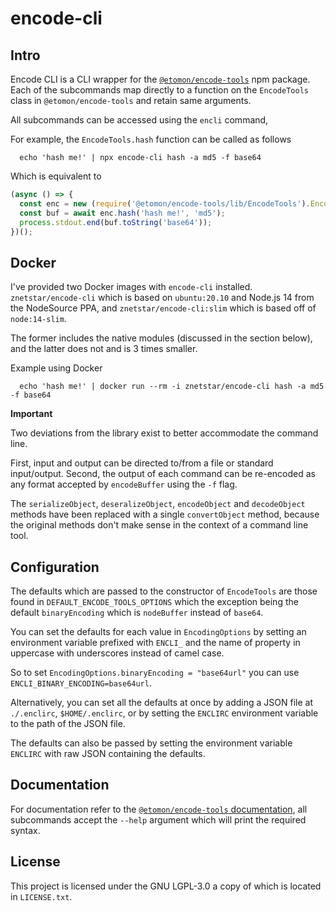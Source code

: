 # encode-cli

## Intro

Encode CLI is a CLI wrapper for the [`@etomon/encode-tools`](https://github.com/EtomonUSA/encode-tools) npm package.
Each of the subcommands map directly to a function on the `EncodeTools` class in `@etomon/encode-tools` and retain
same arguments.

All subcommands can be accessed using the `encli` command,

For example, the `EncodeTools.hash` function can be called as follows
```shell
  echo 'hash me!' | npx encode-cli hash -a md5 -f base64
```

Which is equivalent to 
```javascript
(async () => {
  const enc = new (require('@etomon/encode-tools/lib/EncodeTools').EncodeTools)();
  const buf = await enc.hash('hash me!', 'md5');
  process.stdout.end(buf.toString('base64'));
})();
```

## Docker
I've provided two Docker images with `encode-cli` installed. `znetstar/encode-cli` which is based on `ubuntu:20.10` and Node.js 14 from the NodeSource PPA,
and `znetstar/encode-cli:slim` which is based off of `node:14-slim`.

The former includes the native modules (discussed in the section below), and the latter does not and is 3 times smaller.

Example using Docker
```shell
  echo 'hash me!' | docker run --rm -i znetstar/encode-cli hash -a md5 -f base64
```

**Important**

Two deviations from the library exist to better accommodate the command line.

First, input and output can be directed to/from a file or standard input/output. Second, the output of each command can
be re-encoded as any format accepted by `encodeBuffer` using the `-f` flag.

The `serializeObject`, `deseralizeObject`, `encodeObject` and `decodeObject` methods have been replaced with a single
`convertObject` method, because the original methods don't make sense in the context of a command line tool.

## Configuration

The defaults which are passed to the constructor of `EncodeTools` are those found in `DEFAULT_ENCODE_TOOLS_OPTIONS`
which the exception being the default `binaryEncoding` which is `nodeBuffer` instead of `base64`.

You can set the defaults for each value in `EncodingOptions` by setting an environment variable prefixed with `ENCLI_` and the name of
property in uppercase with underscores instead of camel case.

So to set `EncodingOptions.binaryEncoding = "base64url"` you can use `ENCLI_BINARY_ENCODING=base64url`.

Alternatively, you can set all the defaults at once by adding a JSON file at `./.enclirc`, `$HOME/.enclirc`, or by setting the 
`ENCLIRC` environment variable to the path of the JSON file.

The defaults can also be passed by setting the environment variable `ENCLIRC` with raw JSON containing the defaults.

## Documentation

For documentation refer to the [`@etomon/encode-tools` documentation](https://etomonusa.github.io/encode-tools/modules/EncodeTools.html),
all subcommands accept the `--help` argument which will print the required syntax. 

## License

This project is licensed under the GNU LGPL-3.0 a copy of which is located in `LICENSE.txt`.
